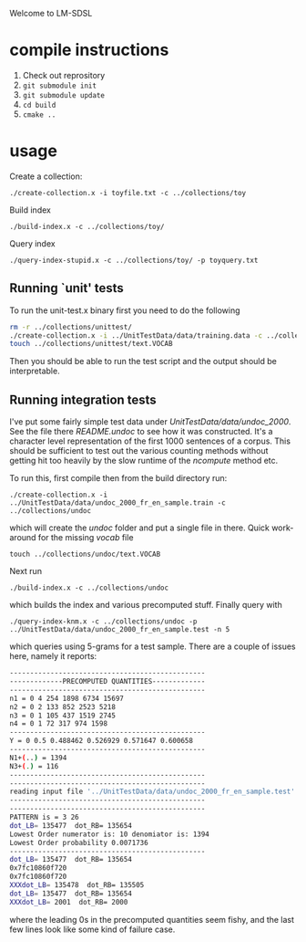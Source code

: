 Welcome to LM-SDSL

# compile instructions

1. Check out reprository
2. `git submodule init`
3. `git submodule update`
4. `cd build`
5. `cmake ..`

# usage

Create a collection:

```
./create-collection.x -i toyfile.txt -c ../collections/toy
```

Build index

```
./build-index.x -c ../collections/toy/
```

Query index

```
./query-index-stupid.x -c ../collections/toy/ -p toyquery.txt
```

## Running `unit' tests ##

To run the unit-test.x binary first you need to do the following
```sh
rm -r ../collections/unittest/
./create-collection.x -i ../UnitTestData/data/training.data -c ../collections/unittest
touch ../collections/unittest/text.VOCAB
```
Then you should be able to run the test script and the output should be interpretable.

## Running integration tests ##

I've put some fairly simple test data under *UnitTestData/data/undoc_2000*. See the file there *README.undoc* to see how it was constructed. It's a character level representation of the first 1000 sentences of a corpus. This should be sufficient to test out the various counting methods without getting hit too heavily by the slow runtime of the *ncompute* method etc. 

To run this, first compile then from the build directory run:
```
./create-collection.x -i ../UnitTestData/data/undoc_2000_fr_en_sample.train -c ../collections/undoc
```
which will create the *undoc* folder and put a single file in there. 
Quick work-around for the missing *vocab* file
```
touch ../collections/undoc/text.VOCAB
```
Next run
``` 
./build-index.x -c ../collections/undoc
```
which builds the index and various precomputed stuff. Finally query with
```
./query-index-knm.x -c ../collections/undoc -p ../UnitTestData/data/undoc_2000_fr_en_sample.test -n 5
```
which queries using 5-grams for a test sample. There are a couple of issues here, namely it reports:
```sh
------------------------------------------------
-------------PRECOMPUTED QUANTITIES-------------
------------------------------------------------
n1 = 0 4 254 1898 6734 15697 
n2 = 0 2 133 852 2523 5218 
n3 = 0 1 105 437 1519 2745 
n4 = 0 1 72 317 974 1598 
------------------------------------------------
Y = 0 0.5 0.488462 0.526929 0.571647 0.600658 
------------------------------------------------
N1+(..) = 1394
N3+(.) = 116
------------------------------------------------
------------------------------------------------
reading input file '../UnitTestData/data/undoc_2000_fr_en_sample.test'
------------------------------------------------
------------------------------------------------
PATTERN is = 3 26 
dot_LB= 135477  dot_RB= 135654
Lowest Order numerator is: 10 denomiator is: 1394
Lowest Order probability 0.0071736
------------------------------------------------
dot_LB= 135477  dot_RB= 135654
0x7fc10860f720
0x7fc10860f720
XXXdot_LB= 135478  dot_RB= 135505
dot_LB= 135477  dot_RB= 135654
XXXdot_LB= 2001  dot_RB= 2000
```
where the leading 0s in the precomputed quantities seem fishy, and the last few lines look like some kind of  failure case.
